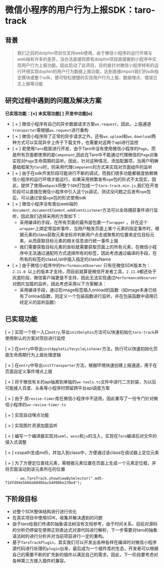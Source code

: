 # 微信小程序的用户行为上报SDK：taro-track

## 背景

> 我们之前的dolphin项目仅支持web使用，由于微信小程序的运行环境与web端有许多的差异，没办法直接将原有dolphin项目直接搬到小程序中实现用户行为上报功能。因此启动了此项目，目的是针对微信小程序特有的运行环境实现dophin的用户行为数据上报功能，达到直接import我们的sdk指定模块或整个sdk，便可轻松便捷的实现用户行为上报、数据埋点、错误日志上报等功能

## 研究过程中遇到的问题及解决方案

__已实现功能：[×]__        __未实现功能[  ]__          __开发中功能[o]__

- [ × ] 微信小程序有自己的异步数据请求方案`wx.request`，因此，上报通道`transporter`需根据`wx.request`进行重构
- [ × ] 微信小程序除了正常的异步请求之外，还有`wx.upload`和`wx.download`两种方式可以实现异步上传于下载文件，也需要对这两个api进行监控
- [ × ] 若使用`Taro`框架进行开发，由于Taro中没有使用微信小程序的`Page`，而是所有页面都使用的是`Component`,因此在Taro中不能通过代理微信的`Page`对象实现对`Page`生命周期的监听。因此，针对这种情况，添加配置项，当用户明确基础框架为`Taro`时，则采用代理`Component`的方式来实现对页面组件的监听
- [ × ] 由于在sdk开发阶段可能进行不断的调试，而我们很多功能都极度依赖微信小程序的运行环境才能运行，如果采用频繁发布`npm`包的形式不太现实，因此，提供了使用`webpack`将整个`SDK`打包成一个`taro-track.min.js`,我们在开发阶段可以直接在微信小程序中引入这个js调试，测试没问题之后发布`npm`包后，可以通过安装`npm`包的形式使用sdk
- [ × ] 微信小程序没有类似web端的`document.documentElement.addEventListener`方法可以全局捕获事件进行监听，因此我们选择采用的方案如下：
   	- 采用编译的手段，在所有页面的最外层包裹一个`wrapper` ，并在这个`wrapper`上绑定带监听事件，当用户触发页面上某个元素的指定事件时，根据元素的class获取元素坐标并判断用户点击或聚焦的位置来定位目标元素，从而获取目标元素的相关信息进行统一事件上报
   	- 我们需要获取目标元素的坐标就需要获取页面上的所有元素，在微信小程序中无法通过通配符方式选择所有的标签，因此考虑通过编译的手段，在所有的标签的classList中插入指定的className
- [ × ] 由于微信小程序中的`PerformanceObserver` 只有在微信SDK版本为：`2.11.0 `以上的版本才支持，而目前就算是微信开发者工具，`2.11.0`都还处于灰度阶段，微信客户端更是不支持，因此无法实现通过`PerformanceObserver`对图片加载的监听，因此考虑采用以下方案解决：
  - 采用编译手段，通过在image标签插入onload的函数（如image本身已经有了onload函数，则定义一个包装函数进行监听，并在包装函数中调用已经定义的监听函数）

## 已实现功能

[  ×  ]  实现一个统一入口`entry`,导出`initDolphin`方法可以快速初始化`taro-track`并使用默认的方案对项目进行监控

[  ×  ]  在`entry`中导出`initAppletLifecycleListener`方法，执行可以快速初始化页面生命周期行为上报处理逻辑

[  ×  ]  在`entry`中导出`initTransporter`方法，根据环境快速创建上报通道，用于在页面自定义事件埋点上报

[  ×  ]  将于微信有关的api抽离到单独的`wx-tools.ts`文件中进行二次封装，为以后可能接入百度、头条等小程序时预留跨平台api调度方案

[  ×  ]  由于 原`revise-timer`库在微信小程序中不适用，因此重写了一份专门针对微信小程序的`wx-revise-timer.ts`

[  ×  ]  实现自动埋点功能

[  ×  ]  实现图片资源加载监听

[  ×  ]  编写一个编译器实现对`wxml`、`wxss`和`js`的注入，实现在`Taro`编译后对文件的侵入式调整

[  ×  ]  csspath生成md5，并加入到class中，方便通过该class在调试器上定位元素

[  ×  ]  为了方便定位查找元素，需根据元素位置在页面上生成一个元素定位框，并将页面滚动到该元素所在的位置

         - wx.TaroTrack.showViewBySelector(".md5-71dfd94e5b6be8040bacb4098be239e4");

## 下阶段目标

- 对整个SDK整体结构进行进行优化
- 在真实项目中使用SDK，收集并解决遇到的问题
- 由于taro给我们传递的抽象语法树没有文档参考，由于时间关系，目前对源码的分析仍停留在使用正则表达式对源代码进行解析，下一步需要对taro的抽象语法树的进行分析并对当前项目进行一定的重构。
- 基于`TaroTrackPlugin`，其实我们可以开发出各种各样在编译时对微信小程序源代码进行处理的`plugin`出来，最后成为一个插件库的生态，开发者可以根据自己的需要不断的扩充新的插件以满足自己的需求，因此，下一阶段要考虑对各种第三方接入插件的兼容。





